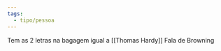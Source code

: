 ```yaml
---
tags:
  - tipo/pessoa
---
```

Tem as 2 letras na bagagem igual a [[Thomas Hardy]]
Fala de Browning

